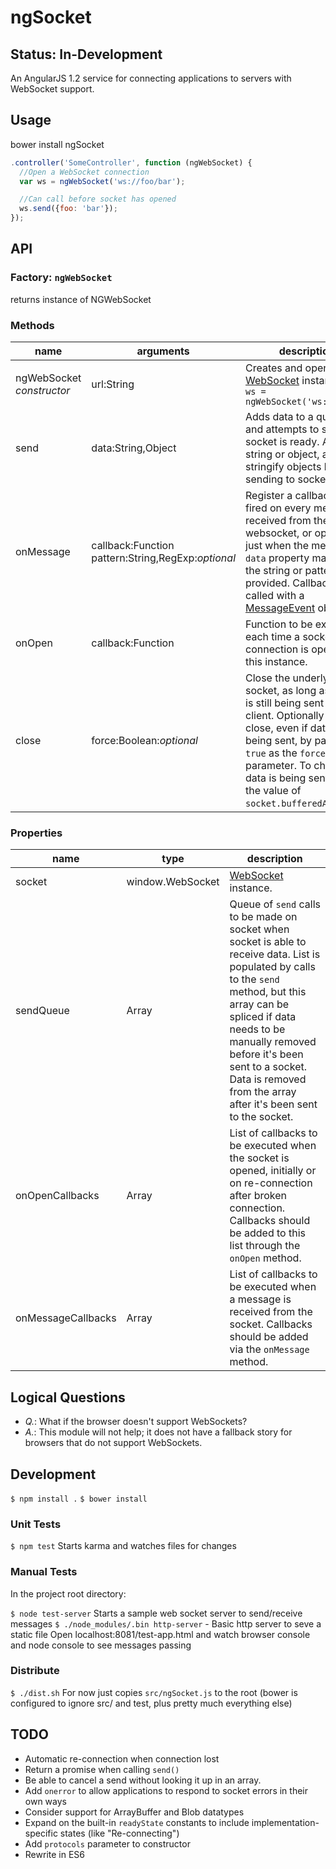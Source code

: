 # ngSocket

## Status: In-Development

An AngularJS 1.2 service for connecting applications to servers with WebSocket support.

## Usage

bower install ngSocket

```javascript
.controller('SomeController', function (ngWebSocket) {
  //Open a WebSocket connection
  var ws = ngWebSocket('ws://foo/bar');

  //Can call before socket has opened
  ws.send({foo: 'bar'});
});
```

## API

### Factory: `ngWebSocket`

returns instance of NGWebSocket

### Methods

name        | arguments                                              | description
------------|--------------------------------------------------------|------------
ngWebSocket <br>_constructor_ | url:String                           | Creates and opens a [WebSocket](https://developer.mozilla.org/en-US/docs/Web/API/WebSocket) instance. `var ws = ngWebSocket('ws://foo');`
send        | data:String,Object                                     | Adds data to a queue, and attempts to send if socket is ready. Accepts string or object, and will stringify objects before sending to socket.
onMessage   | callback:Function <br>pattern:String,RegExp:_optional_ | Register a callback to be fired on every message received from the websocket, or optionally just when the message's `data` property matches the string or pattern provided. Callback gets called with a [MessageEvent](https://developer.mozilla.org/en-US/docs/Web/API/MessageEvent?redirectlocale=en-US&redirectslug=WebSockets%2FWebSockets_reference%2FMessageEvent) object.
onOpen      | callback:Function                                      | Function to be executed each time a socket connection is opened for this instance.
close       | force:Boolean:_optional_                               | Close the underlying socket, as long as no data is still being sent from the client. Optionally force close, even if data is still being sent, by passing `true` as the `force` parameter. To check if data is being sent, read the value of `socket.bufferedAmount`.

### Properties
name               | type             | description
-------------------|------------------|------------
socket             | window.WebSocket | [WebSocket](https://developer.mozilla.org/en-US/docs/Web/API/WebSocket) instance.
sendQueue          | Array<function>  | Queue of `send` calls to be made on socket when socket is able to receive data. List is populated by calls to the `send` method, but this array can be spliced if data needs to be manually removed before it's been sent to a socket. Data is removed from the array after it's been sent to the socket.
onOpenCallbacks    | Array<function>  | List of callbacks to be executed when the socket is opened, initially or on re-connection after broken connection. Callbacks should be added to this list through the `onOpen` method.
onMessageCallbacks | Array<function>  | List of callbacks to be executed when a message is received from the socket. Callbacks should be added via the `onMessage` method.

## Logical Questions

 * *Q.*: What if the browser doesn't support WebSockets?
 * *A.*: This module will not help; it does not have a fallback story for browsers that do not support WebSockets.

## Development

`$ npm install .`
`$ bower install`

### Unit Tests
`$ npm test` Starts karma and watches files for changes

### Manual Tests

In the project root directory:

`$ node test-server` Starts a sample web socket server to send/receive messages
`$ ./node_modules/.bin http-server` - Basic http server to seve a static file
Open localhost:8081/test-app.html and watch browser console and node console to see messages passing

### Distribute
`$ ./dist.sh` For now just copies `src/ngSocket.js` to the root (bower is configured to ignore src/ and test, plus pretty much everything else)

## TODO
 * Automatic re-connection when connection lost
 * Return a promise when calling `send()`
 * Be able to cancel a send without looking it up in an array.
 * Add `onerror` to allow applications to respond to socket errors in their own ways
 * Consider support for ArrayBuffer and Blob datatypes
 * Expand on the built-in `readyState` constants to include implementation-specific states (like "Re-connecting")
 * Add `protocols` parameter to constructor
 * Rewrite in ES6
